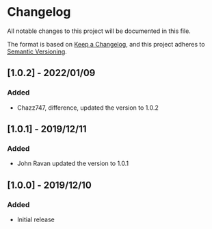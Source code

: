 # Changelog

All notable changes to this project will be documented in this file.

The format is based on [Keep a Changelog](https://keepachangelog.com/en/1.0.0/),
and this project adheres to [Semantic Versioning](https://semver.org/spec/v2.0.0.html).

## [1.0.2] - 2022/01/09

### Added

- Chazz747, difference, updated the version to 1.0.2

## [1.0.1] - 2019/12/11

### Added

- John Ravan updated the version to 1.0.1

## [1.0.0] - 2019/12/10

### Added

- Initial release